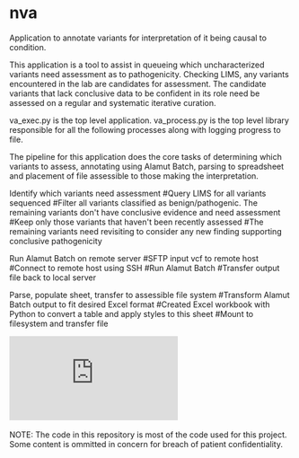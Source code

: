 # nva
Application to annotate variants for interpretation of it being causal to condition.

This application is a tool to assist in queueing which uncharacterized variants need assessment as to pathogenicity.  Checking LIMS, any variants encountered in the lab are candidates for assessment.  The candidate variants that lack conclusive data to be confident in its role need be assessed on a regular and systematic iterative curation.


va_exec.py is the top level application.  va_process.py is the top level library responsible for all the following processes along with logging progress to file.


The pipeline for this application does the core tasks of determining which variants to assess, annotating using Alamut Batch, parsing to spreadsheet and placement of file assessible to those making the interpretation.

Identify which variants need assessment
    #Query LIMS for all variants sequenced
    #Filter all variants classified as benign/pathogenic.  The remaining variants don't have conclusive evidence and need assessment
    #Keep only those variants that haven't been recently assessed
    #The remaining variants need revisiting to consider any new finding supporting conclusive pathogenicity
    
Run Alamut Batch on remote server
    #SFTP input vcf to remote host
    #Connect to remote host using SSH
    #Run Alamut Batch
    #Transfer output file back to local server

Parse, populate sheet, transfer to assessible file system
    #Transform Alamut Batch output to fit desired Excel format
    #Created Excel workbook with Python to convert a table and apply styles to this sheet
    #Mount to filesystem and transfer file 
    
![Image of nva](https://github.com/jjevans/nva/blob/master/nva_workflow.pdf)


NOTE: The code in this repository is most of the code used for this project.  Some content is ommitted in concern for breach of patient confidentiality.

